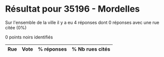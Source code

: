 # Résultat pour 35196 - Mordelles

Sur l'ensemble de la ville il y a eu 4 réponses dont 0 réponses avec une rue citée (0%)

0 points noirs identifiés

| Rue | Vote | % réponses | % Nb rues cités|
|-----|------|------------|----------------|
